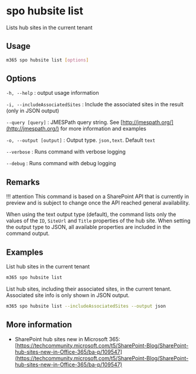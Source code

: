 # spo hubsite list

Lists hub sites in the current tenant

## Usage

```sh
m365 spo hubsite list [options]
```

## Options

`-h, --help`
: output usage information

`-i, --includeAssociatedSites`
: Include the associated sites in the result (only in JSON output)

`--query [query]`
: JMESPath query string. See [http://jmespath.org/](http://jmespath.org/) for more information and examples

`-o, --output [output]`
: Output type. `json,text`. Default `text`

`--verbose`
: Runs command with verbose logging

`--debug`
: Runs command with debug logging

## Remarks

!!! attention
    This command is based on a SharePoint API that is currently in preview and is subject to change once the API reached general availability.

When using the text output type (default), the command lists only the values of the `ID`, `SiteUrl` and `Title` properties of the hub site. When setting the output type to JSON, all available properties are included in the command output.

## Examples

List hub sites in the current tenant

```sh
m365 spo hubsite list
```

List hub sites, including their associated sites, in the current tenant. Associated site info is only shown in JSON output.

```sh
m365 spo hubsite list --includeAssociatedSites --output json
```

## More information

- SharePoint hub sites new in Microsoft 365: [https://techcommunity.microsoft.com/t5/SharePoint-Blog/SharePoint-hub-sites-new-in-Office-365/ba-p/109547](https://techcommunity.microsoft.com/t5/SharePoint-Blog/SharePoint-hub-sites-new-in-Office-365/ba-p/109547)